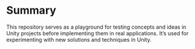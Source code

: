 # Summary
<p>This repository serves as a playground for testing concepts and ideas in Unity projects before implementing them in real applications. It’s used for experimenting with new solutions and techniques in Unity.</p>
